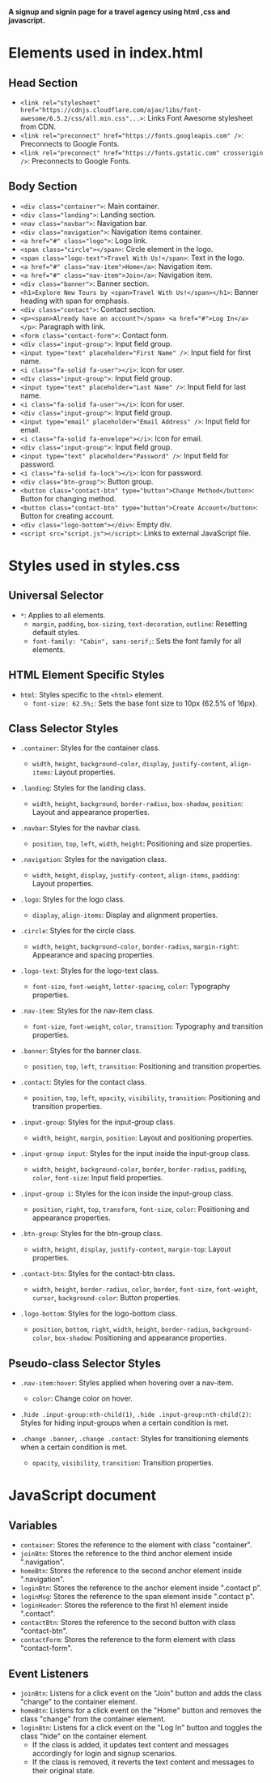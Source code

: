  **A signup and signin page for a travel agency using html ,css and javascript.**

# Elements used in index.html

## Head Section
- `<link rel="stylesheet" href="https://cdnjs.cloudflare.com/ajax/libs/font-awesome/6.5.2/css/all.min.css"...>`: Links Font Awesome stylesheet from CDN.
- `<link rel="preconnect" href="https://fonts.googleapis.com" />`: Preconnects to Google Fonts.
- `<link rel="preconnect" href="https://fonts.gstatic.com" crossorigin />`: Preconnects to Google Fonts.

## Body Section
- `<div class="container">`: Main container.
- `<div class="landing">`: Landing section.
- `<nav class="navbar">`: Navigation bar.
- `<div class="navigation">`: Navigation items container.
- `<a href="#" class="logo">`: Logo link.
- `<span class="circle"></span>`: Circle element in the logo.
- `<span class="logo-text">Travel With Us!</span>`: Text in the logo.
- `<a href="#" class="nav-item">Home</a>`: Navigation item.
- `<a href="#" class="nav-item">Join</a>`: Navigation item.
- `<div class="banner">`: Banner section.
- `<h1>Explore New Tours by <span>Travel With Us!</span></h1>`: Banner heading with span for emphasis.
- `<div class="contact">`: Contact section.
- `<p><span>Already have an account?</span> <a href="#">Log In</a></p>`: Paragraph with link.
- `<form class="contact-form">`: Contact form.
- `<div class="input-group">`: Input field group.
- `<input type="text" placeholder="First Name" />`: Input field for first name.
- `<i class="fa-solid fa-user"></i>`: Icon for user.
- `<div class="input-group">`: Input field group.
- `<input type="text" placeholder="Last Name" />`: Input field for last name.
- `<i class="fa-solid fa-user"></i>`: Icon for user.
- `<div class="input-group">`: Input field group.
- `<input type="email" placeholder="Email Address" />`: Input field for email.
- `<i class="fa-solid fa-envelope"></i>`: Icon for email.
- `<div class="input-group">`: Input field group.
- `<input type="text" placeholder="Password" />`: Input field for password.
- `<i class="fa-solid fa-lock"></i>`: Icon for password.
- `<div class="btn-group">`: Button group.
- `<button class="contact-btn" type="button">Change Method</button>`: Button for changing method.
- `<button class="contact-btn" type="button">Create Account</button>`: Button for creating account.
- `<div class="logo-bottom"></div>`: Empty div.
- `<script src="script.js"></script>`: Links to external JavaScript file.
  
# Styles used in styles.css

## Universal Selector
- `*`: Applies to all elements.
    - `margin`, `padding`, `box-sizing`, `text-decoration`, `outline`: Resetting default styles.
    - `font-family: "Cabin", sans-serif;`: Sets the font family for all elements.

## HTML Element Specific Styles
- `html`: Styles specific to the `<html>` element.
    - `font-size: 62.5%;`: Sets the base font size to 10px (62.5% of 16px).

## Class Selector Styles
- `.container`: Styles for the container class.
    - `width`, `height`, `background-color`, `display`, `justify-content`, `align-items`: Layout properties.

- `.landing`: Styles for the landing class.
    - `width`, `height`, `background`, `border-radius`, `box-shadow`, `position`: Layout and appearance properties.

- `.navbar`: Styles for the navbar class.
    - `position`, `top`, `left`, `width`, `height`: Positioning and size properties.

- `.navigation`: Styles for the navigation class.
    - `width`, `height`, `display`, `justify-content`, `align-items`, `padding`: Layout properties.

- `.logo`: Styles for the logo class.
    - `display`, `align-items`: Display and alignment properties.

- `.circle`: Styles for the circle class.
    - `width`, `height`, `background-color`, `border-radius`, `margin-right`: Appearance and spacing properties.

- `.logo-text`: Styles for the logo-text class.
    - `font-size`, `font-weight`, `letter-spacing`, `color`: Typography properties.

- `.nav-item`: Styles for the nav-item class.
    - `font-size`, `font-weight`, `color`, `transition`: Typography and transition properties.

- `.banner`: Styles for the banner class.
    - `position`, `top`, `left`, `transition`: Positioning and transition properties.

- `.contact`: Styles for the contact class.
    - `position`, `top`, `left`, `opacity`, `visibility`, `transition`: Positioning and transition properties.

- `.input-group`: Styles for the input-group class.
    - `width`, `height`, `margin`, `position`: Layout and positioning properties.

- `.input-group input`: Styles for the input inside the input-group class.
    - `width`, `height`, `background-color`, `border`, `border-radius`, `padding`, `color`, `font-size`: Input field properties.

- `.input-group i`: Styles for the icon inside the input-group class.
    - `position`, `right`, `top`, `transform`, `font-size`, `color`: Positioning and appearance properties.

- `.btn-group`: Styles for the btn-group class.
    - `width`, `height`, `display`, `justify-content`, `margin-top`: Layout properties.

- `.contact-btn`: Styles for the contact-btn class.
    - `width`, `height`, `border-radius`, `color`, `border`, `font-size`, `font-weight`, `cursor`, `background-color`: Button properties.

- `.logo-bottom`: Styles for the logo-bottom class.
    - `position`, `bottom`, `right`, `width`, `height`, `border-radius`, `background-color`, `box-shadow`: Positioning and appearance properties.

## Pseudo-class Selector Styles
- `.nav-item:hover`: Styles applied when hovering over a nav-item.
    - `color`: Change color on hover.

- `.hide .input-group:nth-child(1)`, `.hide .input-group:nth-child(2)`: Styles for hiding input-groups when a certain condition is met.

- `.change .banner`, `.change .contact`: Styles for transitioning elements when a certain condition is met.
    - `opacity`, `visibility`, `transition`: Transition properties.

# JavaScript document

## Variables
- `container`: Stores the reference to the element with class "container".
- `joinBtn`: Stores the reference to the third anchor element inside ".navigation".
- `homeBtn`: Stores the reference to the second anchor element inside ".navigation".
- `loginBtn`: Stores the reference to the anchor element inside ".contact p".
- `loginMsg`: Stores the reference to the span element inside ".contact p".
- `loginHeader`: Stores the reference to the first h1 element inside ".contact".
- `contactBtn`: Stores the reference to the second button with class "contact-btn".
- `contactForm`: Stores the reference to the form element with class "contact-form".

## Event Listeners
- `joinBtn`: Listens for a click event on the "Join" button and adds the class "change" to the container element.
- `homeBtn`: Listens for a click event on the "Home" button and removes the class "change" from the container element.
- `loginBtn`: Listens for a click event on the "Log In" button and toggles the class "hide" on the container element.
    - If the class is added, it updates text content and messages accordingly for login and signup scenarios.
    - If the class is removed, it reverts the text content and messages to their original state.
      
